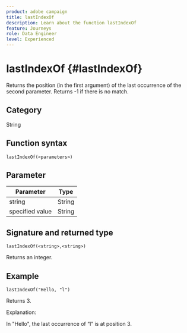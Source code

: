 ```yaml
---
product: adobe campaign
title: lastIndexOf
description: Learn about the function lastIndexOf
feature: Journeys
role: Data Engineer
level: Experienced
---
```

# lastIndexOf {#lastIndexOf}

Returns the position (in the first argument) of the last occurrence of the second parameter. Returns -1 if there is no match.

## Category

String

## Function syntax

`lastIndexOf(<parameters>)`

## Parameter

| Parameter | Type             |
|-----------|------------------|
|  string | String   |
|  specified value | String |

## Signature and returned type

`lastIndexOf(<string>,<string>)`

Returns an integer.

## Example

`lastIndexOf("Hello, "l")`

Returns 3.

Explanation:

In "Hello", the last occurrence of “l” is at position 3.

